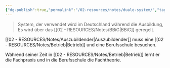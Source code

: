 ```yaml
---
{"dg-publish":true,"permalink":"/02-resources/notes/duale-system/","tags":["LF01"],"noteIcon":""}
---
```


>System, der verwendet wird im Deutschland während die Ausbildung, Es wird über das [[02 - RESOURCES/Notes/BBiG\|BBiG]] geregelt.

[[02 - RESOURCES/Notes/Auszubildender\|Auszubildender]] muss eine [[02 - RESOURCES/Notes/Betrieb\|Betrieb]] und eine Berufsschule besuchen.

Während seiner Zeit in [[02 - RESOURCES/Notes/Betrieb\|Betrieb]] lernt er die Fachpraxis und in die Berufsschule  die Fachtheorie.